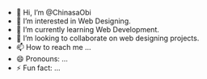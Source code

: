 - 👋 Hi, I’m @ChinasaObi
- 👀 I’m interested in Web Designing.
- 🌱 I’m currently learning Web Development.
- 💞️ I’m looking to collaborate on web designing projects.
- 📫 How to reach me ...
- 😄 Pronouns: ...
- ⚡ Fun fact: ...

<!---
ChinasaObi/ChinasaObi is a ✨ special ✨ repository because its `README.md` (this file) appears on your GitHub profile.
You can click the Preview link to take a look at your changes.
--->
